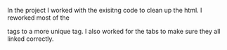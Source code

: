 In the project I worked with the exisitng code to clean up the html. I reworked most of the <div> tags to a 
more unique tag. I also worked for the tabs to make sure they all linked correctly. 
